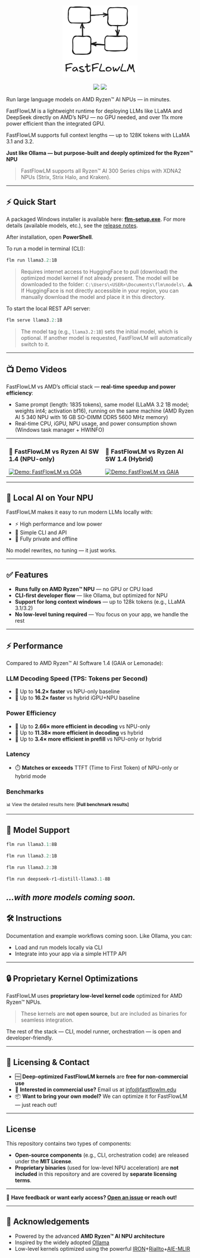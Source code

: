 <p align="center">
  <a href="https://www.fastflowlm.com" target="_blank">
    <img src="assets/logo.png" alt="FastFlowLM Logo" width="200"/>
  </a>
</p>

<p align="center">
  <img src="https://img.shields.io/badge/license-MIT-blue.svg" />
  <img src="https://img.shields.io/badge/NPU-Optimized-red" />
</p>

Run large language models on AMD Ryzen™ AI NPUs — in minutes.

FastFlowLM is a lightweight runtime for deploying LLMs like LLaMA and DeepSeek directly on AMD’s NPU — no GPU needed, and over 11x more power efficient than the integrated GPU.

FastFlowLM supports full context lengths — up to 128K tokens with LLaMA 3.1 and 3.2.

**Just like Ollama — but purpose-built and deeply optimized for the Ryzen™ NPU**

> FastFlowLM supports all Ryzen™ AI 300 Series chips with XDNA2 NPUs (Strix, Strix Halo, and Kraken).
---

## ⚡ Quick Start

A packaged Windows installer is available here: [**flm-setup.exe**](https://github.com/FastFlowLM/FastFlowLM/releases/download/v0.1.0/flm-setup.exe). For more details (available models, etc.), see the [release notes](https://github.com/FastFlowLM/FastFlowLM/releases/).

After installation, open **PowerShell**.

To run a model in terminal (CLI):
```powershell
flm run llama3.2:1B
```
> Requires internet access to HuggingFace to pull (download) the optimized model kernel if not already present. The model will be downloaded to the folder: ``C:\Users\<USER>\Documents\flm\models\``. ⚠️ If HuggingFace is not directly accessible in your region, you can manually download the model and place it in this directory.

To start the local REST API server:
```powershell
flm serve llama3.2:1B
```
> The model tag (e.g., `llama3.2:1B`) sets the initial model, which is optional. If another model is requested, FastFlowLM will automatically switch to it.
---

## 📺 Demo Videos

FastFlowLM vs AMD’s official stack — **real-time speedup and power efficiency**: 

- Same prompt (length: 1835 tokens), same model (LLaMA 3.2 1B model; weights int4; activation bf16), running on the same machine (AMD Ryzen AI 5 340 NPU with 16 GB SO-DIMM DDR5 5600 MHz memory)
- Real-time CPU, iGPU, NPU usage, and power consumption shown (Windows task manager + HWINFO)

<table>
  <tr>
    <td valign="top">
      <h3>🔹 FastFlowLM vs Ryzen AI SW 1.4 (NPU-only)</h3>
      <a href="https://www.youtube.com/watch?v=kv31FZ_q0_I">
        <img src="https://img.youtube.com/vi/kv31FZ_q0_I/0.jpg" alt="Demo: FastFlowLM vs OGA">
      </a>
    </td>
    <td valign="top">
      <h3>🔹 FastFlowLM vs Ryzen AI SW 1.4 (Hybrid)</h3>
      <a href="https://www.youtube.com/watch?v=PFjH-L_Kr0w">
        <img src="https://img.youtube.com/vi/PFjH-L_Kr0w/0.jpg" alt="Demo: FastFlowLM vs GAIA">
      </a>
    </td>
  </tr>
</table>

---

## 🧠 Local AI on Your NPU

FastFlowLM makes it easy to run modern LLMs locally with:
- ⚡ High performance and low power
- 🧰 Simple CLI and API
- 🔐 Fully private and offline

No model rewrites, no tuning — it just works.

---

## ✅ Features

- **Runs fully on AMD Ryzen™ NPU** — no GPU or CPU load  
- **CLI-first developer flow** — like Ollama, but optimized for NPU  
- **Support for long context windows** — up to 128k tokens (e.g., LLaMA 3.1/3.2)  
- **No low-level tuning required** — You focus on your app, we handle the rest

---

## ⚡ Performance

Compared to AMD Ryzen™ AI Software 1.4 (GAIA or Lemonade):

### LLM Decoding Speed (TPS: Tokens per Second)
- 🚀 Up to **14.2× faster** vs NPU-only baseline  
- 🚀 Up to **16.2× faster** vs hybrid iGPU+NPU baseline

### Power Efficiency
- 🔋 Up to **2.66× more efficient in decoding** vs NPU-only  
- 🔋 Up to **11.38× more efficient in decoding** vs hybrid  
- 🔋 Up to **3.4× more efficient in prefill** vs NPU-only or hybrid

### Latency
- ⏱️ **Matches or exceeds** TTFT (Time to First Token) of NPU-only or hybrid mode

### Benchmarks
<p style="font-size:85%; margin:0;">
📊 View the detailed results here:
<a href="benchmarks/llama3_results.md" style="text-decoration:none;">
<strong>[Full benchmark results]</strong>
</a>
</p>

---

## 🧪 Model Support

```powershell
flm run llama3.1:8B
```
```powershell
flm run llama3.2:1B
```
```powershell
flm run llama3.2:3B
```
```powershell
flm run deepseek-r1-distill-llama3.1-8B
```
*...with more models coming soon.*
  ---

## 🛠️ Instructions

Documentation and example workflows coming soon. Like Ollama, you can:
- Load and run models locally via CLI
- Integrate into your app via a simple HTTP API

---

## 🔒 Proprietary Kernel Optimizations

FastFlowLM uses **proprietary low-level kernel code** optimized for AMD Ryzen™ NPUs.  
> These kernels are **not open source**, but are included as binaries for seamless integration.

The rest of the stack — CLI, model runner, orchestration — is open and developer-friendly.

---

## 📝 Licensing & Contact

- 🆓 **Deep-optimized FastFlowLM kernels** are **free for non-commercial use**  
- 💼 **Interested in commercial use?** Email us at [info@fastflowlm.edu](mailto:info@fastflowlm.edu)  
- 📦 **Want to bring your own model?** We can optimize it for FastFlowLM — just reach out!

---

## License

This repository contains two types of components:

- **Open-source components** (e.g., CLI, orchestration code) are released under the **MIT License**.
- **Proprietary binaries** (used for low-level NPU acceleration) are **not included** in this repository and are covered by **separate licensing terms**.

---

💬 **Have feedback or want early access? [Open an issue](https://github.com/fastflowlm/fastflowlm/issues/new) or reach out!**

---

## 🙏 Acknowledgements

- Powered by the advanced **AMD Ryzen™ AI NPU architecture**
- Inspired by the widely adopted [Ollama](https://github.com/ollama/ollama)
- Low-level kernels optimized using the powerful [IRON](https://github.com/Xilinx/mlir-aie/tree/main/programming_guide)+[Riallto](https://riallto.ai/)+[AIE-MLIR](https://github.com/Xilinx/mlir-aie/tree/main/mlir_tutorials)
